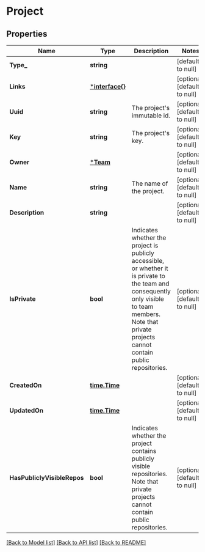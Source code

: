 # Project

## Properties
Name | Type | Description | Notes
------------ | ------------- | ------------- | -------------
**Type_** | **string** |  | [default to null]
**Links** | [***interface{}**](interface{}.md) |  | [optional] [default to null]
**Uuid** | **string** | The project&#x27;s immutable id. | [optional] [default to null]
**Key** | **string** | The project&#x27;s key. | [optional] [default to null]
**Owner** | [***Team**](team.md) |  | [optional] [default to null]
**Name** | **string** | The name of the project. | [optional] [default to null]
**Description** | **string** |  | [optional] [default to null]
**IsPrivate** | **bool** |  Indicates whether the project is publicly accessible, or whether it is private to the team and consequently only visible to team members. Note that private projects cannot contain public repositories. | [optional] [default to null]
**CreatedOn** | [**time.Time**](time.Time.md) |  | [optional] [default to null]
**UpdatedOn** | [**time.Time**](time.Time.md) |  | [optional] [default to null]
**HasPubliclyVisibleRepos** | **bool** |  Indicates whether the project contains publicly visible repositories. Note that private projects cannot contain public repositories. | [optional] [default to null]

[[Back to Model list]](../README.md#documentation-for-models) [[Back to API list]](../README.md#documentation-for-api-endpoints) [[Back to README]](../README.md)

